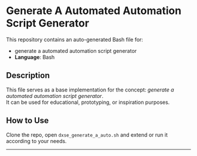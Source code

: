 # Generate A Automated Automation Script Generator

This repository contains an auto-generated Bash file for:

- generate a automated automation script generator
- **Language**: Bash

## Description

This file serves as a base implementation for the concept: *generate a automated automation script generator*.  
It can be used for educational, prototyping, or inspiration purposes.

## How to Use

Clone the repo, open `dxse_generate_a_auto.sh` and extend or run it according to your needs.

---


